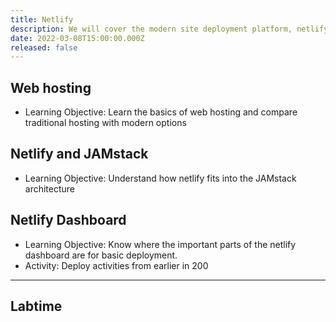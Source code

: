 ```yaml
---
title: Netlify
description: We will cover the modern site deployment platform, netlify
date: 2022-03-08T15:00:00.000Z
released: false
---
```


## Web hosting

- Learning Objective: Learn the basics of web hosting and compare traditional hosting with modern options

## Netlify and JAMstack

- Learning Objective: Understand how netlify fits into the JAMstack architecture

## Netlify Dashboard

- Learning Objective: Know where the important parts of the netlify dashboard are for basic deployment.
- Activity: Deploy activities from earlier in 200

---

## Labtime
